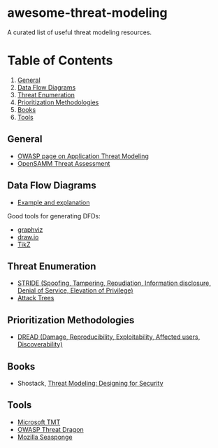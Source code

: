 # awesome-threat-modeling
A curated list of useful threat modeling resources.

# Table of Contents
1. [General](#general)
2. [Data Flow Diagrams](#data-flow-diagrams)
3. [Threat Enumeration](#threat-enumeration)
3. [Prioritization Methodologies](#prioritization-methodologies)
3. [Books](#books)
3. [Tools](#tools)

## General

* [OWASP page on Application Threat Modeling](https://www.owasp.org/index.php/Application_Threat_Modeling)
* [OpenSAMM Threat Assessment](https://www.owasp.org/index.php/SAMM_-_Threat_Assessment_-_1)

## Data Flow Diagrams

* [Example and explanation](https://www.cs.uct.ac.za/mit_notes/software/htmls/ch06s02.html)

Good tools for generating DFDs:

* [graphviz](https://graphviz.gitlab.io/about/)
* [draw.io](https://www.draw.io/)
* [TikZ](http://www.texample.net/tikz/examples/data-flow-diagram/)

## Threat Enumeration

* [STRIDE (Spoofing, Tampering, Repudiation, Information disclosure, Denial of Service, Elevation of Privilege)](https://docs.microsoft.com/en-us/previous-versions/commerce-server/ee823878(v=cs.20))
* [Attack Trees](https://www.schneier.com/academic/archives/1999/12/attack_trees.html)

## Prioritization Methodologies

* [DREAD (Damage, Reproducibility, Exploitability, Affected users, Discoverability)](https://wiki.openstack.org/wiki/Security/OSSA-Metrics#DREAD)

## Books

* Shostack, [Threat Modeling: Designing for Security](https://www.amazon.com/Threat-Modeling-Designing-Adam-Shostack/dp/1118809998)

## Tools

* [Microsoft TMT](https://docs.microsoft.com/en-us/azure/security/azure-security-threat-modeling-tool)
* [OWASP Threat Dragon](https://threatdragon.org/)
* [Mozilla Seasponge](https://github.com/mozilla/seasponge)



